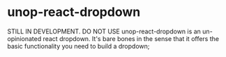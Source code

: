 # unop-react-dropdown

STILL IN DEVELOPMENT. DO NOT USE
unop-react-dropdown is an un-opinionated react dropdown. It's bare bones in the sense that it offers the basic functionality you need to build a dropdown;
